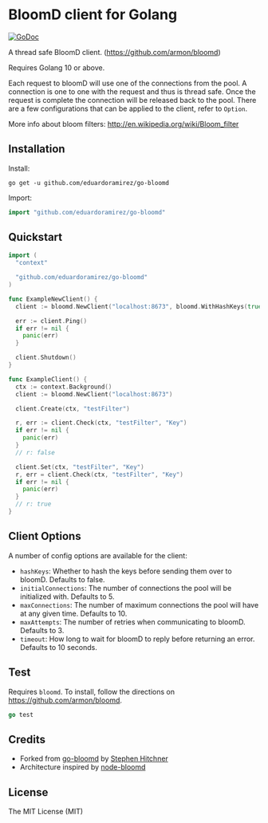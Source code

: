 # BloomD client for Golang

[![GoDoc](https://godoc.org/github.com/eduardoramirez/go-bloomd?status.svg)](https://godoc.org/github.com/eduardoramirez/go-bloomd)

A thread safe BloomD client. (https://github.com/armon/bloomd)

Requires Golang 10 or above.

Each request to bloomD will use one of the connections from the pool. A connection
is one to one with the request and thus is thread safe. Once the request is complete
the connection will be released back to the pool. There are a few configurations that
can be applied to the client, refer to `Option`.

More info about bloom filters: http://en.wikipedia.org/wiki/Bloom_filter

## Installation

Install:

```shell
go get -u github.com/eduardoramirez/go-bloomd
```

Import:

```go
import "github.com/eduardoramirez/go-bloomd"
```

## Quickstart

```go
import (
  "context"

  "github.com/eduardoramirez/go-bloomd"
)

func ExampleNewClient() {
  client := bloomd.NewClient("localhost:8673", bloomd.WithHashKeys(true), bloomd.WithMaxAttempts(5))

  err := client.Ping()
  if err != nil {
    panic(err)
  }

  client.Shutdown()
}

func ExampleClient() {
  ctx := context.Background()
  client := bloomd.NewClient("localhost:8673")

  client.Create(ctx, "testFilter")

  r, err := client.Check(ctx, "testFilter", "Key")
  if err != nil {
    panic(err)
  }
  // r: false

  client.Set(ctx, "testFilter", "Key")
  r, err = client.Check(ctx, "testFilter", "Key")
  if err != nil {
    panic(err)
  }
  // r: true
}
```

## Client Options

A number of config options are available for the client:

* ```hashKeys```: Whether to hash the keys before sending them over to bloomD. Defaults to false.
* ```initialConnections```: The number of connections the pool will be initialized with. Defaults to 5.
* ```maxConnections```: The number of maximum connections the pool will have at any given time. Defaults to 10.
* ```maxAttempts```: The number of retries when communicating to bloomD. Defaults to 3.
* ```timeout```: How long to wait for bloomD to reply before returning an error. Defaults to 10 seconds.

## Test

Requires `bloomd`. To install, follow the directions on https://github.com/armon/bloomd.

```go
go test
```

## Credits

 * Forked from [go-bloomd](https://github.com/sjhitchner/go-bloomd) by [Stephen Hitchner](https://github.com/sjhitchner)
 * Architecture inspired by [node-bloomd](https://github.com/Medium/node-bloomd)

## License

The MIT License (MIT)
